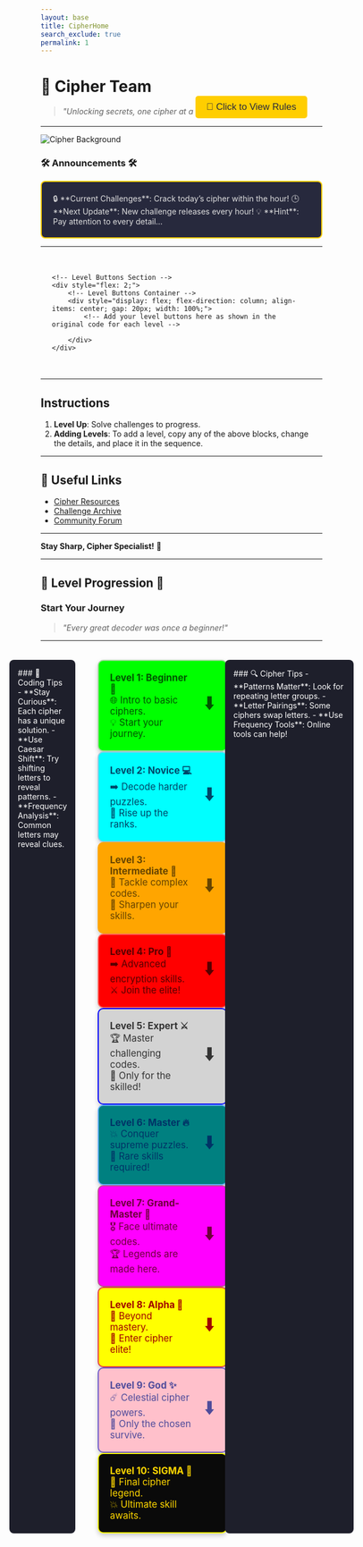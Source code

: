 ```yaml
---
layout: base
title: CipherHome
search_exclude: true
permalink: 1
---
```


# 🔐 **Cipher Team**

> *"Unlocking secrets, one cipher at a time."*

<!-- Rules Button -->
<div style="display: flex; justify-content: center; margin-top: -50px; margin-left: 250px;">
    <button id="rulesButton" style="padding: 10px 20px; background-color: #ffce00; color: #27293d; border: none; border-radius: 5px; font-size: 1.2em; cursor: pointer;">
        📜 Click to View Rules
    </button>
</div>

<!-- Modal Structure -->
<div id="rulesModal" style="display: none; position: fixed; top: 0; left: 0; width: 100%; height: 100%; background-color: rgba(0, 0, 0, 0.7); z-index: 1000; justify-content: center; align-items: center;">
    <div style="background-color: #00021D; padding: 20px; border-radius: 10px; width: 400px; color: #ffffff; position: relative;">
        <h2 style="margin-top: 0;">Rules of the Cipher Forum</h2>
        <ul>
            <li>Respect all members and their opinions.</li>
            <li>No spamming or irrelevant content!</li>
            <li>Stay on topic and keep discussions related to ciphers.</li>
            <li>Help others in the community when possible.</li>
            <li>No sharing answers to level!</li>
            <li>Have fun and enjoy decoding!</li>
        </ul>
        <button id="closeModal" style="padding: 5px 10px; background-color: #ff6b6b; color: #ffffff; border: none; border-radius: 5px; cursor: pointer; position: absolute; top: 10px; right: 10px;">✖️ Close</button>
    </div>
</div>

<!-- JavaScript to Handle Modal -->
<script>
    document.getElementById('rulesButton').onclick = function() {
        document.getElementById('rulesModal').style.display = 'flex';
    };

    document.getElementById('closeModal').onclick = function() {
        document.getElementById('rulesModal').style.display = 'none';
    };

    // Close modal when clicking outside of it
    window.onclick = function(event) {
        if (event.target === document.getElementById('rulesModal')) {
            document.getElementById('rulesModal').style.display = 'none';
        }
    };
</script>


---

<div style="display: block; margin-left: auto; margin-right: auto;">
    <img src="https://pngimg.com/uploads/anonymous_mask/small/anonymous_mask_PNG23.png" alt="Cipher Background" />
</div>

### 🛠 Announcements 🛠
<div style="background-color: #27293d; padding: 20px; border-radius: 8px; border: 2px solid #ffce00; color: #e0e0e0;">
🔒 **Current Challenges**: Crack today’s cipher within the hour!  
🕒 **Next Update**: New challenge releases every hour!  
💡 **Hint**: Pay attention to every detail...
</div>

---


<div style="display: flex; justify-content: center; gap: 40px; padding: 20px;">
    <!-- Coding Tips Section -->


    <!-- Level Buttons Section -->
    <div style="flex: 2;">
        <!-- Level Buttons Container -->
        <div style="display: flex; flex-direction: column; align-items: center; gap: 20px; width: 100%;">
            <!-- Add your level buttons here as shown in the original code for each level -->

        </div>
    </div>
</div>

---

## **Instructions**

1. **Level Up**: Solve challenges to progress.
2. **Adding Levels**: To add a level, copy any of the above blocks, change the details, and place it in the sequence.

---

## 🔗 Useful Links

- [Cipher Resources](https://example.com/resources)
- [Challenge Archive](https://example.com/archive)
- [Community Forum](https://example.com/forum)

---

**Stay Sharp, Cipher Specialist!** 🧩

---

## 📜 Level Progression 📜

### **Start Your Journey**  
> *"Every great decoder was once a beginner!"*

---

<div style="display: flex; justify-content: center; gap: 40px; padding: 20px;">
    <!-- Coding Tips Section -->
    <div style="flex: 1; max-width: 200px; background-color: #1e1f2b; padding: 15px; border-radius: 8px; color: #ffffff;">
        ### 🧠 Coding Tips
        - **Stay Curious**: Each cipher has a unique solution.
        - **Use Caesar Shift**: Try shifting letters to reveal patterns.
        - **Frequency Analysis**: Common letters may reveal clues.
    </div>
<div>
    <!-- Level Buttons Section -->
    <div style="flex: 2;">
        <!-- Level Buttons Container -->
        <div style="display: flex; flex-direction: column; align-items: center; gap: 20px; width: 100%;">
          <!-- Level 1 Button -->
    </div>
<a href="/flocker_frontend/levelone/" style="text-decoration: none;">
    <div style="display: flex; align-items: center; background-color: #00FF00; color: #005500; width: 100%; padding: 20px; border-radius: 10px; border: 2px solid #a0d99a; text-align: left; box-shadow: 0 4px 8px rgba(0,0,0,0.2); font-size: 1.2em;">
        <div style="flex-grow: 1;">
            <strong>Level 1: Beginner 🌱</strong><br>
            🌐 Intro to basic ciphers.<br>
            💡 Start your journey.
        </div>
        <div style="font-size: 2em; padding-left: 20px;">⬇️</div>
    </div>
</a>

<!-- Level 2 Button -->
<a href="/flocker_frontend/leveltwo/" style="text-decoration: none;">
    <div style="display: flex; align-items: center; background-color: #00FFFF; color: #004466; width: 100%; padding: 20px; border-radius: 10px; border: 2px solid #8ecae6; text-align: left; box-shadow: 0 4px 8px rgba(0,0,0,0.2); font-size: 1.2em;">
        <div style="flex-grow: 1;">
            <strong>Level 2: Novice 💻</strong><br>
            ➡️ Decode harder puzzles.<br>
            📜 Rise up the ranks.
        </div>
        <div style="font-size: 2em; padding-left: 20px;">⬇️</div>
    </div>
</a>

<!-- Level 3 Button -->
<a href="/flocker_frontend/levelthree/" style="text-decoration: none;">
    <div style="display: flex; align-items: center; background-color: #FFA500; color: #664400; width: 100%; padding: 20px; border-radius: 10px; border: 2px solid #ffa500; text-align: left; box-shadow: 0 4px 8px rgba(0,0,0,0.2); font-size: 1.2em;">
        <div style="flex-grow: 1;">
            <strong>Level 3: Intermediate 🔐</strong><br>
            🧩 Tackle complex codes.<br>
            🎯 Sharpen your skills.
        </div>
        <div style="font-size: 2em; padding-left: 20px;">⬇️</div>
    </div>
</a>

<!-- Level 4 Button -->
<a href="/flocker_frontend/levelfour/" style="text-decoration: none;">
    <div style="display: flex; align-items: center; background-color: #FF0000; color: #550000; width: 100%; padding: 20px; border-radius: 10px; border: 2px solid #ff6961; text-align: left; box-shadow: 0 4px 8px rgba(0,0,0,0.2); font-size: 1.2em;">
        <div style="flex-grow: 1;">
            <strong>Level 4: Pro 🚀</strong><br>
            ➡️ Advanced encryption skills.<br>
            ⚔️ Join the elite!
        </div>
        <div style="font-size: 2em; padding-left: 20px;">⬇️</div>
    </div>
</a>

<!-- Level 5 Button -->
<a href="/flocker_frontend/levelfive/" style="text-decoration: none;">
    <div style="display: flex; align-items: center; background-color: #d3d3d3; color: #333333; width: 100%; padding: 20px; border-radius: 10px; border: 2px solid #0000FF; text-align: left; box-shadow: 0 4px 8px rgba(0,0,0,0.2); font-size: 1.2em;">
        <div style="flex-grow: 1;">
            <strong>Level 5: Expert ⚔️</strong><br>
            🏆 Master challenging codes.<br>
            🌌 Only for the skilled!
        </div>
        <div style="font-size: 2em; padding-left: 20px;">⬇️</div>
    </div>
</a>

<!-- Level 6 Button -->
<a href="/flocker_frontend/levelsix/" style="text-decoration: none;">
    <div style="display: flex; align-items: center; background-color: #008080; color: #003366; width: 100%; padding: 20px; border-radius: 10px; border: 2px solid #66b2ff; text-align: left; box-shadow: 0 4px 8px rgba(0,0,0,0.2); font-size: 1.2em;">
        <div style="flex-grow: 1;">
            <strong>Level 6: Master 🔥</strong><br>
            💥 Conquer supreme puzzles.<br>
            🏅 Rare skills required!
        </div>
        <div style="font-size: 2em; padding-left: 20px;">⬇️</div>
    </div>
</a>

<!-- Level 7 Button -->
<a href="/flocker_frontend/levelseven/" style="text-decoration: none;">
    <div style="display: flex; align-items: center; background-color: #FF00FF; color: #6d003b; width: 100%; padding: 20px; border-radius: 10px; border: 2px solid #bc5090; text-align: left; box-shadow: 0 4px 8px rgba(0,0,0,0.2); font-size: 1.2em;">
        <div style="flex-grow: 1;">
            <strong>Level 7: Grand-Master 🏅</strong><br>
            🎖️ Face ultimate codes.<br>
            🏆 Legends are made here.
        </div>
        <div style="font-size: 2em; padding-left: 20px;">⬇️</div>
    </div>
</a>

<!-- Level 8 Button -->
<a href="/flocker_frontend/leveleight/" style="text-decoration: none;">
    <div style="display: flex; align-items: center; background-color: #FFFF00; color: #a10000; width: 100%; padding: 20px; border-radius: 10px; border: 2px solid #e63946; text-align: left; box-shadow: 0 4px 8px rgba(0,0,0,0.2); font-size: 1.2em;">
        <div style="flex-grow: 1;">
            <strong>Level 8: Alpha 👑</strong><br>
            🌠 Beyond mastery.<br>
            💪 Enter cipher elite!
        </div>
        <div style="font-size: 2em; padding-left: 20px;">⬇️</div>
    </div>
</a>

<!-- Level 9 Button -->
<a href="/flocker_frontend/levelnine/" style="text-decoration: none;">
    <div style="display: flex; align-items: center; background-color: #FFC0CB; color: #4e4b9b; width: 100%; padding: 20px; border-radius: 10px; border: 2px solid #6a5acd; text-align: left; box-shadow: 0 4px 8px rgba(0,0,0,0.2); font-size: 1.2em;">
        <div style="flex-grow: 1;">
            <strong>Level 9: God ✨</strong><br>
            ☄️ Celestial cipher powers.<br>
            🌌 Only the chosen survive.
        </div>
        <div style="font-size: 2em; padding-left: 20px;">⬇️</div>
    </div>
</a>

<!-- Level 10 Button -->
<a href="/flocker_frontend/levelten/" style="text-decoration: none;">
    <div style="display: flex; align-items: center; background-color: #0a0a0a; color: #ffd700; width: 100%; padding: 20px; border-radius: 10px; border: 2px solid #FFFF00; text-align: left; box-shadow: 0 4px 8px rgba(0,0,0,0.2); font-size: 1.2em;">
        <div style="flex-grow: 1;">
            <strong>Level 10: SIGMA 🌌</strong><br>
            🌟 Final cipher legend.<br>
            💥 Ultimate skill awaits.
        </div>
        <div style="font-size: 2em; padding-left: 20px;"></div>
    </div>
</a>
</div>   


</div>


<div style="flex: 0 0 200px; background-color: #1e1f2b; padding: 15px; border-radius: 8px; color: #ffffff;">
        ### 🔍 Cipher Tips
        - **Patterns Matter**: Look for repeating letter groups.
        - **Letter Pairings**: Some ciphers swap letters.
        - **Use Frequency Tools**: Online tools can help!
</div>